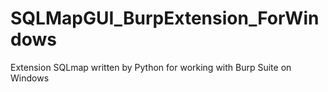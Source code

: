 # SQLMapGUI_BurpExtension_ForWindows
Extension SQLmap written by Python for working with Burp Suite on Windows
